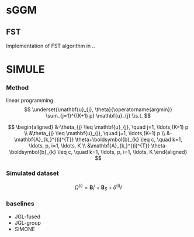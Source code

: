 # sGGM
## FST
Implementation of FST algorithm in ..

# SIMULE

### Method

linear programming:
$$
\underset{\mathbf{u}_{j}, \theta}{\operatorname{argmin}} \sum_{j=1}^{(K+1) p} \mathbf{u}_{j}
\\s.t.
$$

$$
\begin{aligned}
&-\theta_{j} \leq \mathbf{u}_{j}, \quad j=1, \ldots,(K+1) p \\
&\theta_{j} \leq \mathbf{u}_{j}, \quad j=1, \ldots,(K+1) p \\
&-\mathbf{A}_{k,}^{(i)^{T}} \theta+\boldsymbol{b}_{k} \leq c, \quad k=1, \ldots, p, i=1, \ldots, K \\
&\mathbf{A}_{k,}^{(i)^{T}} \theta-\boldsymbol{b}_{k} \leq c, \quad k=1, \ldots, p, i=1, \ldots, K
\end{aligned}
$$



### Simulated dataset

$$
\Omega^{(i)}=\mathbf{B}_I^{i}+\mathbf{B}_S+\delta^{(i)}I
$$



### baselines

- JGL-fused
- JGL-group
- SIMONE

